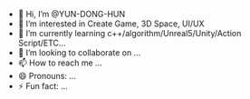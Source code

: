 - 👋 Hi, I’m @YUN-DONG-HUN
- 👀 I’m interested in Create Game, 3D Space, UI/UX
- 🌱 I’m currently learning c++/algorithm/Unreal5/Unity/Action Script/ETC...
- 💞️ I’m looking to collaborate on ...
- 📫 How to reach me ...
- 😄 Pronouns: ...
- ⚡ Fun fact: ...

<!---
YUN-DONG-HUN/YUN-DONG-HUN is a ✨ special ✨ repository because its `README.md` (this file) appears on your GitHub profile.
You can click the Preview link to take a look at your changes.
--->
